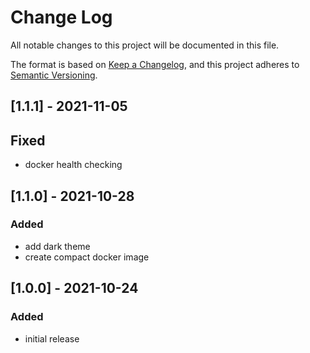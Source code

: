 
# Change Log
All notable changes to this project will be documented in this file.

The format is based on [Keep a Changelog](https://keepachangelog.com/en/1.0.0/),
and this project adheres to [Semantic Versioning](https://semver.org/spec/v2.0.0.html).

## [1.1.1] - 2021-11-05
## Fixed
- docker health checking

## [1.1.0] - 2021-10-28
### Added
- add dark theme
- create compact docker image

## [1.0.0] - 2021-10-24
### Added
- initial release
